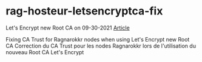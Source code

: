 # rag-hosteur-letsencryptca-fix

Let's Encrypt new Root CA on 09-30-2021
[Article](https://letsencrypt.org/2020/09/17/new-root-and-intermediates.html)

Fixing CA Trust for Ragnarokkr nodes when using Let's Encrypt new Root CA
Correction du CA Trust pour les nodes Ragnarokkr lors de l'utilisation du nouveau Root CA Let's Encrypt
